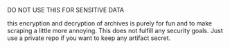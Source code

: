 DO NOT USE THIS FOR SENSITIVE DATA

this encryption and decryption of archives is purely for fun and to make scraping a little more annoying. This does not fulfill any security goals. Just use a private repo if you want to keep any artifact secret.